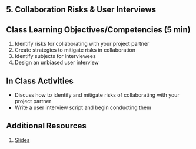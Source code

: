## 5. Collaboration Risks & User Interviews


## Class Learning Objectives/Competencies (5 min)

1. Identify risks for collaborating with your project partner
1. Create strategies to mitigate risks in collaboration
1. Identify subjects for interviewees
1. Design an unbiased user interview

## In Class Activities

- Discuss how to identify and mitigate risks of collaborating with your project partner
- Write a user interview script and begin conducting them

## Additional Resources

1. [Slides](https://docs.google.com/presentation/d/14ZPXQngoyMs_pmAQHNQZhZjOI63KjTbkwOfcq0CG_tA/edit#slide=id.g426bbcb8ae_0_446)
